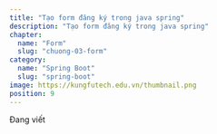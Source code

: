 ```yaml
---
title: "Tạo form đăng ký trong java spring"
description: "Tạo form đăng ký trong java spring"
chapter:
  name: "Form"
  slug: "chuong-03-form"
category:
  name: "Spring Boot"
  slug: "spring-boot"
image: https://kungfutech.edu.vn/thumbnail.png
position: 9
---
```


Đang viết
